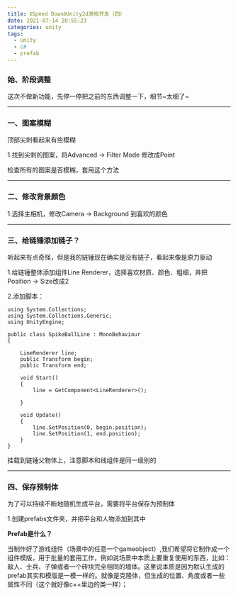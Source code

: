 ```yaml
---
title: 《Speed Down》Unity2d游戏开发（四）
date: 2021-07-14 20:55:23
categories:	unity
tags:
  - unity
  - c#
  - prefab
---
```




### 	始、阶段调整

这次不做新功能，先停一停把之前的东西调整一下，细节~太细了~

<!---more--->

---



### 一、图案模糊

顶部尖刺看起来有些模糊

1.找到尖刺的图案，将Advanced → Filter Mode 修改成Point

检查所有的图案是否模糊，套用这个方法



---



### 二、修改背景颜色

1.选择主相机，修改Camera → Background 到喜欢的颜色



---



### 三、给链锤添加链子？

听起来有点奇怪，但是我的链锤现在确实是没有链子，看起来像是原力驱动

1.给链锤整体添加组件Line Renderer，选择喜欢材质、颜色、粗细，并把Position → Size改成2

2.添加脚本：

```
using System.Collections;
using System.Collections.Generic;
using UnityEngine;

public class SpikeBallLine : MonoBehaviour
{

    LineRenderer line;
    public Transform begin;
    public Transform end;

    void Start()
    {
        line = GetComponent<LineRenderer>();

    }

    void Update()
    {
        line.SetPosition(0, begin.position);
        line.SetPosition(1, end.position);
    }
}
```

挂载到链锤父物体上，注意脚本和线组件是同一级别的



---



### 四、保存预制体

为了可以持续不断地随机生成平台，需要将平台保存为预制体

1.创建prefabs文件夹，并把平台和人物添加到其中

**Prefab是什么？**

当制作好了游戏组件（场景中的任意一个gameobject）,我们希望将它制作成一个组件模版，用于批量的套用工作，例如说场景中本质上要重复使用的东西，比如：敌人、士兵、子弹或者一个砖块完全相同的墙体。这里说本质是因为默认生成的prefab其实和模版是一模一样的。就像是克隆体，但生成的位置、角度或者一些属性不同（这个就好像c++里边的类一样）；

